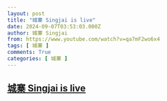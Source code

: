 ```yaml
---
layout: post
title: "城寨 Singjai is live"
date: 2024-09-07T03:53:03.000Z
author: 城寨 Singjai
from: https://www.youtube.com/watch?v=qa7mF2wo6x4
tags: [ 城寨 ]
comments: True
categories: [ 城寨 ]
---
```

<!--1725681183000-->
[城寨 Singjai is live](https://www.youtube.com/watch?v=qa7mF2wo6x4)
------

<div>

</div>
